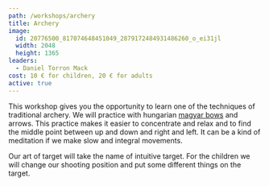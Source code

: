```yaml
---
path: /workshops/archery
title: Archery
image:
  id: 20776500_817074648451049_2879172484931486260_o_ei31jl
  width: 2048
  height: 1365
leaders:
  - Daniel Torron Mack
cost: 10 € for children, 20 € for adults
active: true
---
```


This workshop gives you the opportunity to learn one of the techniques of traditional archery. We will practice with hungarian [magyar bows](http://en.wikipedia.org/wiki/Composite_bow#Hungarian_bow) and arrows. This practice makes it easier to concentrate and relax and to find the middle point between up and down and right and left. It can be a kind of meditation if we make slow and integral movements.

Our art of target will take the name of intuitive target. For the children we will change our shooting position and put some different things on the target.
